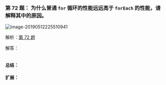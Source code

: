### 第 72 题： 为什么普通 `for` 循环的性能远远高于 `forEach` 的性能，请解释其中的原因。

![image-20190512225510941](https://ws2.sinaimg.cn/large/006tNc79gy1g2yxbg4ta8j31gh0u048h.jpg)



解析：[第 72 题](https://github.com/Advanced-Frontend/Daily-Interview-Question/issues/121)

解答：



```javascript

```

#### 总结：



#### 扩展：



